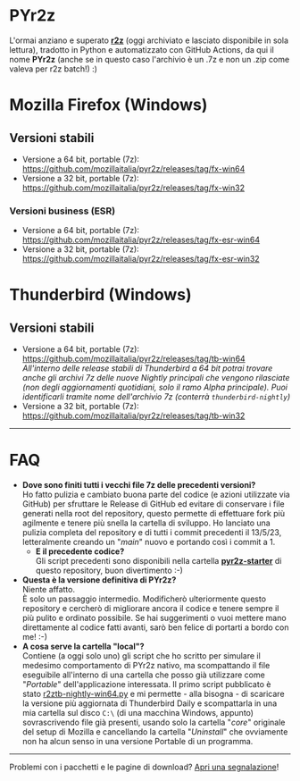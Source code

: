 # PYr2z

L'ormai anziano e superato [**r2z**](https://mozillaitalia.github.io/r2z/) (oggi archiviato e lasciato disponibile in sola lettura), tradotto in Python e automatizzato con GitHub Actions, da qui il nome **PYr2z** (anche se in questo caso l'archivio è un .7z e non un .zip come valeva per r2z batch!) :)

# Mozilla Firefox (Windows)

## Versioni stabili

- Versione a 64 bit, portable (7z): https://github.com/mozillaitalia/pyr2z/releases/tag/fx-win64
- Versione a 32 bit, portable (7z): https://github.com/mozillaitalia/pyr2z/releases/tag/fx-win32

### Versioni business (ESR)

- Versione a 64 bit, portable (7z): https://github.com/mozillaitalia/pyr2z/releases/tag/fx-esr-win64
- Versione a 32 bit, portable (7z): https://github.com/mozillaitalia/pyr2z/releases/tag/fx-esr-win32

# Thunderbird (Windows)

## Versioni stabili

- Versione a 64 bit, portable (7z): https://github.com/mozillaitalia/pyr2z/releases/tag/tb-win64  
  *All'interno delle release stabili di Thunderbird a 64 bit potrai trovare anche gli archivi 7z delle nuove Nightly principali che vengono rilasciate (non degli aggiornamenti quotidiani, solo il ramo Alpha principale). Puoi identificarli tramite nome dell'archivio 7z (conterrà `thunderbird-nightly`)*
- Versione a 32 bit, portable (7z): https://github.com/mozillaitalia/pyr2z/releases/tag/tb-win32

------

# FAQ

- **Dove sono finiti tutti i vecchi file 7z delle precedenti versioni?**  
  Ho fatto pulizia e cambiato buona parte del codice (e azioni utilizzate via GitHub) per sfruttare le Release di GitHub ed evitare di conservare i file generati nella root del repository, questo permette di effettuare fork più agilmente e tenere più snella la cartella di sviluppo.
  Ho lanciato una pulizia completa del repository e di tutti i commit precedenti il 13/5/23, letteralmente creando un "*main*" nuovo e portando così i commit a 1.
  - **E il precedente codice?**  
    Gli script precedenti sono disponibili nella cartella **[pyr2z-starter](https://github.com/mozillaitalia/pyr2z/pyr2z-starter)** di questo repository, buon divertimento :-)
- **Questa è la versione definitiva di PYr2z?**  
  Niente affatto.  
  È solo un passaggio intermedio. Modificherò ulteriormente questo repository e cercherò di migliorare ancora il codice e tenere sempre il più pulito e ordinato possibile.
  Se hai suggerimenti o vuoi mettere mano direttamente al codice fatti avanti, sarò ben felice di portarti a bordo con me! :-)
- **A cosa serve la cartella "local"?**  
  Contiene (a oggi solo uno) gli script che ho scritto per simulare il medesimo comportamento di PYr2z nativo, ma scompattando il file eseguibile all'interno di una cartella che posso già utilizzare come "*Portable*" dell'applicazione interessata.
  Il primo script pubblicato è stato [r2ztb-nightly-win64.py](https://github.com/MozillaItalia/pyr2z/blob/main/local/r2ztb-nightly-win64.py) e mi permette - alla bisogna - di scaricare la versione più aggiornata di Thunderbird Daily e scompattarla in una mia cartella sul disco `C:\` (di una macchina Windows, appunto) sovrascrivendo file già presenti, usando solo la cartella "*core*" originale del setup di Mozilla e cancellando la cartella "*Uninstall*" che ovviamente non ha alcun senso in una versione Portable di un programma.

------

Problemi con i pacchetti e le pagine di download? [Apri una segnalazione](https://github.com/MozillaItalia/pyr2z/issues/new/choose)!
